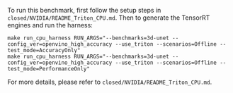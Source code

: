 To run this benchmark, first follow the setup steps in `closed/NVIDIA/README_Triton_CPU.md`. Then to generate the TensorRT engines and run the harness:

```
make run_cpu_harness RUN_ARGS="--benchmarks=3d-unet --config_ver=openvino_high_accuracy --use_triton --scenarios=Offline --test_mode=AccuracyOnly"
make run_cpu_harness RUN_ARGS="--benchmarks=3d-unet --config_ver=openvino_high_accuracy --use_triton --scenarios=Offline --test_mode=PerformanceOnly"
```

For more details, please refer to `closed/NVIDIA/README_Triton_CPU.md`.
